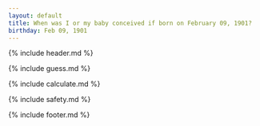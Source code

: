```yaml
---
layout: default
title: When was I or my baby conceived if born on February 09, 1901?
birthday: Feb 09, 1901
---
```


{% include header.md %}

{% include guess.md %}

{% include calculate.md %}

{% include safety.md %}

{% include footer.md %}



